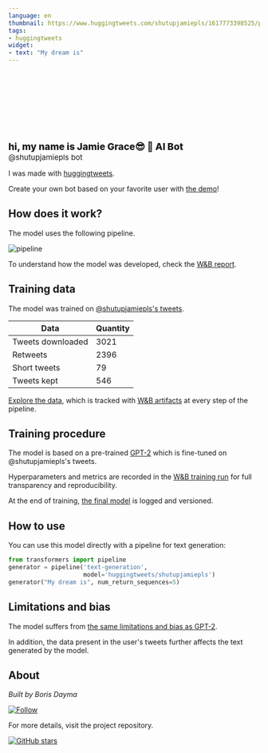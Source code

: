 ```yaml
---
language: en
thumbnail: https://www.huggingtweets.com/shutupjamiepls/1617773398525/predictions.png
tags:
- huggingtweets
widget:
- text: "My dream is"
---
```


<div>
<div style="width: 132px; height:132px; border-radius: 50%; background-size: cover; background-image: url('https://pbs.twimg.com/profile_images/1379599647518375939/F7t0Jkg5_400x400.jpg')">
</div>
<div style="margin-top: 8px; font-size: 19px; font-weight: 800">hi, my name is Jamie Grace😎 🤖 AI Bot </div>
<div style="font-size: 15px">@shutupjamiepls bot</div>
</div>

I was made with [huggingtweets](https://github.com/borisdayma/huggingtweets).

Create your own bot based on your favorite user with [the demo](https://colab.research.google.com/github/borisdayma/huggingtweets/blob/master/huggingtweets-demo.ipynb)!

## How does it work?

The model uses the following pipeline.

![pipeline](https://github.com/borisdayma/huggingtweets/blob/master/img/pipeline.png?raw=true)

To understand how the model was developed, check the [W&B report](https://wandb.ai/wandb/huggingtweets/reports/HuggingTweets-Train-a-Model-to-Generate-Tweets--VmlldzoxMTY5MjI).

## Training data

The model was trained on [@shutupjamiepls's tweets](https://twitter.com/shutupjamiepls).

| Data | Quantity |
| --- | --- |
| Tweets downloaded | 3021 |
| Retweets | 2396 |
| Short tweets | 79 |
| Tweets kept | 546 |

[Explore the data](https://wandb.ai/wandb/huggingtweets/runs/10671kc1/artifacts), which is tracked with [W&B artifacts](https://docs.wandb.com/artifacts) at every step of the pipeline.

## Training procedure

The model is based on a pre-trained [GPT-2](https://huggingface.co/gpt2) which is fine-tuned on @shutupjamiepls's tweets.

Hyperparameters and metrics are recorded in the [W&B training run](https://wandb.ai/wandb/huggingtweets/runs/8144wgvh) for full transparency and reproducibility.

At the end of training, [the final model](https://wandb.ai/wandb/huggingtweets/runs/8144wgvh/artifacts) is logged and versioned.

## How to use

You can use this model directly with a pipeline for text generation:

```python
from transformers import pipeline
generator = pipeline('text-generation',
                     model='huggingtweets/shutupjamiepls')
generator("My dream is", num_return_sequences=5)
```

## Limitations and bias

The model suffers from [the same limitations and bias as GPT-2](https://huggingface.co/gpt2#limitations-and-bias).

In addition, the data present in the user's tweets further affects the text generated by the model.

## About

*Built by Boris Dayma*

[![Follow](https://img.shields.io/twitter/follow/borisdayma?style=social)](https://twitter.com/intent/follow?screen_name=borisdayma)

For more details, visit the project repository.

[![GitHub stars](https://img.shields.io/github/stars/borisdayma/huggingtweets?style=social)](https://github.com/borisdayma/huggingtweets)
